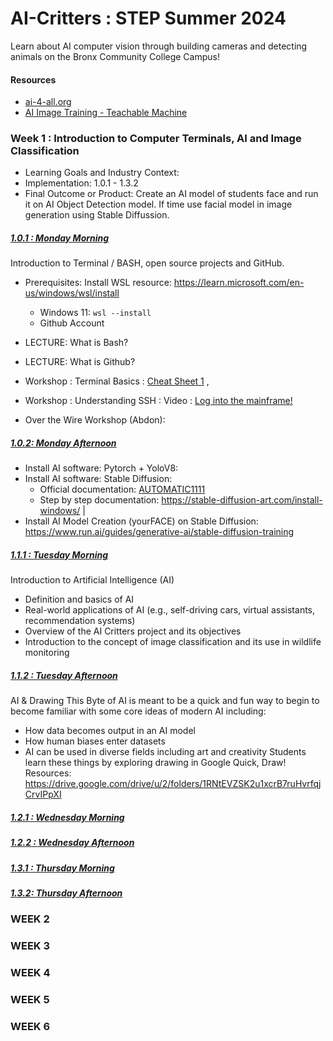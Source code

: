 # AI-Critters : STEP Summer 2024

Learn about AI computer vision through building cameras and detecting animals on the Bronx Community College Campus!

#### Resources
- [ai-4-all.org](https://ai-4-all.org/resources/)
- [AI Image Training - Teachable Machine](https://teachablemachine.withgoogle.com/train/image)


### Week 1 : Introduction to Computer Terminals, AI and Image Classification
- Learning Goals and Industry Context: 
- Implementation: 1.0.1 - 1.3.2
- Final Outcome or Product: Create an AI model of students face and run it on AI Object Detection model.  If time use facial model in image generation using Stable Diffussion. 


##### <ins>1.0.1 : Monday Morning</ins>
Introduction to Terminal / BASH, open source projects and GitHub. 
- Prerequisites: Install WSL resource: https://learn.microsoft.com/en-us/windows/wsl/install
  - Windows 11: `wsl --install`
  - Github Account

- LECTURE: What is Bash?
- LECTURE: What is Github?

- Workshop : Terminal Basics : [Cheat Sheet 1](https://github.com/yuanqing/shell-basics) , 
- Workshop : Understanding SSH : Video : [Log into the mainframe!](https://www.youtube.com/watch?v=Hcywf9mwF5U) 
- Over the Wire Workshop (Abdon): 
  
##### <ins>1.0.2: Monday Afternoon</ins>
- Install AI software: Pytorch + YoloV8: 
- Install AI software: Stable Diffusion:
  - Official documentation: [AUTOMATIC1111](https://github.com/AUTOMATIC1111/stable-diffusion-webui)
  - Step by step documentation: https://stable-diffusion-art.com/install-windows/ |
- Install AI Model Creation (yourFACE) on Stable Diffusion: https://www.run.ai/guides/generative-ai/stable-diffusion-training 


##### <ins>1.1.1 : Tuesday Morning</ins>
Introduction to Artificial Intelligence (AI)
- Definition and basics of AI
- Real-world applications of AI (e.g., self-driving cars, virtual assistants, recommendation systems)
- Overview of the AI Critters project and its objectives
- Introduction to the concept of image classification and its use in wildlife monitoring


##### <ins>1.1.2 : Tuesday Afternoon</ins>
AI & Drawing
This Byte of AI is meant to be a quick and fun way to begin to become familiar with some core ideas of modern AI including:
- How data becomes output in an AI model
- How human biases enter datasets
- AI can be used in diverse fields including art and creativity
Students learn these things by exploring drawing in Google Quick, Draw!
Resources: https://drive.google.com/drive/u/2/folders/1RNtEVZSK2u1xcrB7ruHvrfqjCrvIPpXI


##### <ins>1.2.1 : Wednesday Morning</ins>
##### <ins>1.2.2 : Wednesday Afternoon</ins>

##### <ins>1.3.1 : Thursday Morning</ins>
##### <ins>1.3.2: Thursday Afternoon</ins>



### WEEK 2

### WEEK 3

### WEEK 4

### WEEK 5

### WEEK 6


